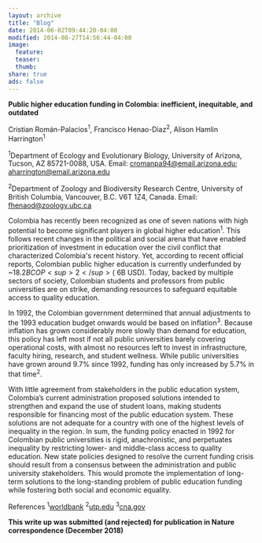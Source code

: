 ```yaml
---
layout: archive
title: "Blog"
date: 2014-06-02T09:44:20-04:00
modified: 2014-08-27T14:56:44-04:00
image:
  feature:
  teaser:
  thumb:
share: true
ads: false
---
```



**Public higher education funding in Colombia: inefficient, inequitable, and outdated**

Cristian Román-Palacios<sup>1</sup>, Francisco Henao-Diaz<sup>2</sup>, Alison Hamlin Harrington<sup>1</sup>

<sup>1</sup>Department of Ecology and Evolutionary Biology, University of Arizona, Tucson, AZ 85721-0088, USA. Email: cromanpa94@email.arizona.edu; aharrington@email.arizona.edu

<sup>2</sup>Department of Zoology and Biodiversity Research Centre, University of British Columbia, Vancouver, B.C. V6T 1Z4, Canada. Email: fhenaod@zoology.ubc.ca 

Colombia has recently been recognized as one of seven nations with high potential to become significant players in global higher education<sup>1</sup>. This follows recent changes in the political and social arena that have enabled prioritization of investment in education over the civil conflict that characterized Colombia's recent history. Yet, according to recent official reports, Colombian public higher education is currently underfunded by ~$18.2B COP<sup>2</sup> (~$6B USD). Today, backed by multiple sectors of society, Colombian students and professors from public universities are on strike, demanding resources to safeguard equitable access to quality education.

In 1992, the Colombian government determined that annual adjustments to the 1993 education budget onwards would be based on inflation<sup>3</sup>. Because inflation has grown considerably more slowly than demand for education, this policy has left most if not all public universities barely covering operational costs, with almost no resources left to invest in infrastructure, faculty hiring, research, and student wellness. While public universities have grown around 9.7% since 1992, funding has only increased by 5.7% in that time<sup>2</sup>. 

With little agreement from stakeholders in the public education system, Colombia’s current administration proposed solutions intended to strengthen and expand the use of student loans, making students responsible for financing most of the public education system. These solutions are not adequate for a country with one of the highest levels of inequality in the region.
In sum, the funding policy enacted in 1992 for Colombian public universities is rigid, anachronistic, and perpetuates inequality by restricting lower- and middle-class access to quality education. New state policies designed to resolve the current funding crisis should result from a consensus between the administration and public university stakeholders. This would promote the implementation of long-term solutions to the long-standing problem of public education funding while fostering both social and economic equality.

References
<sup>1</sup>[worldbank](https://openknowledge.worldbank.org/bitstream/handle/10986/26489/9781464810145.pdf)
<sup>2</sup>[utp.edu](https://www.utp.edu.co/cms-utp/data/bin/UTP/web/uploads/media/comunicaciones/documentos/Informe-presidencia-SUE.pdf)
<sup>3</sup>[cna.gov](https://www.cna.gov.co/1741/articles-186370_ley_3092.pdf)


**This write up was submitted (and rejected) for publication in Nature correspondence (December 2018)**



